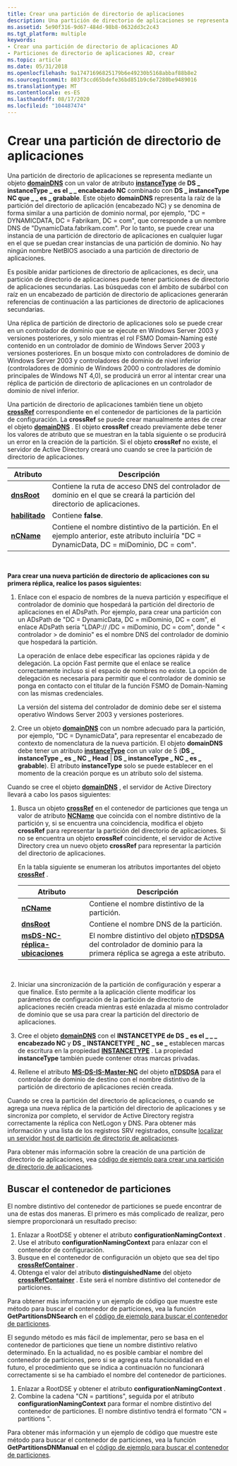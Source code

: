 ```yaml
---
title: Crear una partición de directorio de aplicaciones
description: Una partición de directorio de aplicaciones se representa mediante un objeto domainDNS con un valor de atributo instanceType de DS \_ instanceType \_ es el \_ \_ encabezado NC combinado con DS \_ instanceType NC que \_ \_ es \_ grabable.
ms.assetid: 5e90f316-9d67-484d-98b8-0632dd3c2c43
ms.tgt_platform: multiple
keywords:
- Crear una partición de directorio de aplicaciones AD
- Particiones de directorio de aplicaciones AD, crear
ms.topic: article
ms.date: 05/31/2018
ms.openlocfilehash: 9a17471696825179b6e49230b5168abbaf88b8e2
ms.sourcegitcommit: 803f3ccd65bdefe36bd851b9c6e7280be9489016
ms.translationtype: MT
ms.contentlocale: es-ES
ms.lasthandoff: 08/17/2020
ms.locfileid: "104487474"
---
```

# <a name="creating-an-application-directory-partition"></a>Crear una partición de directorio de aplicaciones

Una partición de directorio de aplicaciones se representa mediante un objeto [**domainDNS**](/windows/desktop/ADSchema/c-domaindns) con un valor de atributo [**instanceType**](/windows/desktop/ADSchema/a-instancetype) de **DS \_ instanceType \_ es el \_ \_ encabezado NC** combinado con **DS \_ instanceType NC que \_ \_ es \_ grabable**. Este objeto **domainDNS** representa la raíz de la partición del directorio de aplicación (encabezado NC) y se denomina de forma similar a una partición de dominio normal, por ejemplo, "DC = DYNAMICDATA, DC = Fabrikam, DC = com", que corresponde a un nombre DNS de "DynamicData.fabrikam.com". Por lo tanto, se puede crear una instancia de una partición de directorio de aplicaciones en cualquier lugar en el que se puedan crear instancias de una partición de dominio. No hay ningún nombre NetBIOS asociado a una partición de directorio de aplicaciones.

Es posible anidar particiones de directorio de aplicaciones, es decir, una partición de directorio de aplicaciones puede tener particiones de directorio de aplicaciones secundarias. Las búsquedas con el ámbito de subárbol con raíz en un encabezado de partición de directorio de aplicaciones generarán referencias de continuación a las particiones de directorio de aplicaciones secundarias.

Una réplica de partición de directorio de aplicaciones solo se puede crear en un controlador de dominio que se ejecute en Windows Server 2003 y versiones posteriores, y solo mientras el rol FSMO Domain-Naming esté contenido en un controlador de dominio de Windows Server 2003 y versiones posteriores. En un bosque mixto con controladores de dominio de Windows Server 2003 y controladores de dominio de nivel inferior (controladores de dominio de Windows 2000 o controladores de dominio principales de Windows NT 4,0), se producirá un error al intentar crear una réplica de partición de directorio de aplicaciones en un controlador de dominio de nivel inferior.

Una partición de directorio de aplicaciones también tiene un objeto [**crossRef**](/windows/desktop/ADSchema/c-crossref) correspondiente en el contenedor de particiones de la partición de configuración. La **crossRef** se puede crear manualmente antes de crear el objeto [**domainDNS**](/windows/desktop/ADSchema/c-domaindns) . El objeto **crossRef** creado previamente debe tener los valores de atributo que se muestran en la tabla siguiente o se producirá un error en la creación de la partición. Si el objeto **crossRef** no existe, el servidor de Active Directory creará uno cuando se cree la partición de directorio de aplicaciones.

| Atributo                          | Descripción                                                                                                                               |
|------------------------------------|-------------------------------------------------------------------------------------------------------------------------------------------|
| [**dnsRoot**](/windows/desktop/ADSchema/a-dnsroot) | Contiene la ruta de acceso DNS del controlador de dominio en el que se creará la partición del directorio de aplicaciones.                               |
| [**habilitado**](/windows/desktop/ADSchema/a-enabled) | Contiene **false**.                                                                                                                       |
| [**nCName**](/windows/desktop/ADSchema/a-ncname)   | Contiene el nombre distintivo de la partición. En el ejemplo anterior, este atributo incluiría "DC = DynamicData, DC = miDominio, DC = com". |



 

**Para crear una nueva partición de directorio de aplicaciones con su primera réplica, realice los pasos siguientes:**

1.  Enlace con el espacio de nombres de la nueva partición y especifique el controlador de dominio que hospedará la partición del directorio de aplicaciones en el ADsPath. Por ejemplo, para crear una partición con un ADsPath de "DC = DynamicData, DC = miDominio, DC = com", el enlace ADsPath sería "LDAP:// <domain controller> /DC = miDominio, DC = com", donde " &lt; controlador &gt; de dominio" es el nombre DNS del controlador de dominio que hospedará la partición.

    La operación de enlace debe especificar las opciones rápida y de delegación. La opción Fast permite que el enlace se realice correctamente incluso si el espacio de nombres no existe. La opción de delegación es necesaria para permitir que el controlador de dominio se ponga en contacto con el titular de la función FSMO de Domain-Naming con las mismas credenciales.

    La versión del sistema del controlador de dominio debe ser el sistema operativo Windows Server 2003 y versiones posteriores.

2.  Cree un objeto [**domainDNS**](/windows/desktop/ADSchema/c-domaindns) con un nombre adecuado para la partición, por ejemplo, "DC = DynamicData", para representar el encabezado de contexto de nomenclatura de la nueva partición. El objeto **domainDNS** debe tener un atributo [**instanceType**](/windows/desktop/ADSchema/a-instancetype) con un valor de 5 (**DS \_ instanceType \_ es \_ NC \_ Head** \| **DS \_ instanceType \_ NC \_ es \_ grabable**). El atributo **instanceType** solo se puede establecer en el momento de la creación porque es un atributo solo del sistema.

Cuando se cree el objeto [**domainDNS**](/windows/desktop/ADSchema/c-domaindns) , el servidor de Active Directory llevará a cabo los pasos siguientes:

1.  Busca un objeto [**crossRef**](/windows/desktop/ADSchema/c-crossref) en el contenedor de particiones que tenga un valor de atributo [**NCName**](/windows/desktop/ADSchema/a-ncname) que coincida con el nombre distintivo de la partición y, si se encuentra una coincidencia, modifica el objeto **crossRef** para representar la partición del directorio de aplicaciones. Si no se encuentra un objeto **crossRef** coincidente, el servidor de Active Directory crea un nuevo objeto **crossRef** para representar la partición del directorio de aplicaciones.

    En la tabla siguiente se enumeran los atributos importantes del objeto [**crossRef**](/windows/desktop/ADSchema/c-crossref) .

    | Atributo                                                              | Descripción                                                                                                                                        |
    |------------------------------------------------------------------------|----------------------------------------------------------------------------------------------------------------------------------------------------|
    | [**nCName**](/windows/desktop/ADSchema/a-ncname)                                       | Contiene el nombre distintivo de la partición.                                                                                                  |
    | [**dnsRoot**](/windows/desktop/ADSchema/a-dnsroot)                                     | Contiene el nombre DNS de la partición.                                                                                                            |
    | [**msDS-NC-réplica-ubicaciones**](/windows/desktop/ADSchema/a-msds-nc-replica-locations) | El nombre distintivo del objeto [**nTDSDSA**](/windows/desktop/ADSchema/c-ntdsdsa) del controlador de dominio para la primera réplica se agrega a este atributo. |

    

     

2.  Iniciar una sincronización de la partición de configuración y esperar a que finalice. Esto permite a la aplicación cliente modificar los parámetros de configuración de la partición de directorio de aplicaciones recién creada mientras esté enlazada al mismo controlador de dominio que se usa para crear la partición del directorio de aplicaciones.
3.  Cree el objeto [**domainDNS**](/windows/desktop/ADSchema/c-domaindns) con el **INSTANCETYPE de DS \_ es el \_ \_ \_ encabezado NC** y **DS \_ INSTANCETYPE \_ NC \_ se \_** establecen marcas de escritura en la propiedad [**INSTANCETYPE**](/windows/desktop/ADSchema/a-instancetype) . La propiedad **instanceType** también puede contener otras marcas privadas.
4.  Rellene el atributo [**MS-DS-IS-Master-NC**](/windows/desktop/ADSchema/a-msds-hasmasterncs) del objeto [**nTDSDSA**](/windows/desktop/ADSchema/c-ntdsdsa) para el controlador de dominio de destino con el nombre distintivo de la partición de directorio de aplicaciones recién creada.

Cuando se crea la partición del directorio de aplicaciones, o cuando se agrega una nueva réplica de la partición del directorio de aplicaciones y se sincroniza por completo, el servidor de Active Directory registra correctamente la réplica con NetLogon y DNS. Para obtener más información y una lista de los registros SRV registrados, consulte [localizar un servidor host de partición de directorio de aplicaciones](locating-an-application-directory-partition-host-server.md).

Para obtener más información sobre la creación de una partición de directorio de aplicaciones, vea [código de ejemplo para crear una partición de directorio de aplicaciones](example-code-for-creating-an-application-directory-partition.md).

## <a name="locating-the-partitions-container"></a>Buscar el contenedor de particiones

El nombre distintivo del contenedor de particiones se puede encontrar de una de estas dos maneras. El primero es más complicado de realizar, pero siempre proporcionará un resultado preciso:

1.  Enlazar a RootDSE y obtener el atributo **configurationNamingContext** .
2.  Use el atributo **configurationNamingContext** para enlazar con el contenedor de configuración.
3.  Busque en el contenedor de configuración un objeto que sea del tipo [**crossRefContainer**](/windows/desktop/ADSchema/c-crossrefcontainer) .
4.  Obtenga el valor del atributo **distinguishedName** del objeto [**crossRefContainer**](/windows/desktop/ADSchema/c-crossrefcontainer) . Este será el nombre distintivo del contenedor de particiones.

Para obtener más información y un ejemplo de código que muestre este método para buscar el contenedor de particiones, vea la función **GetPartitionsDNSearch** en el [código de ejemplo para buscar el contenedor de particiones](example-code-for-locating-the-partitions-container.md).

El segundo método es más fácil de implementar, pero se basa en el contenedor de particiones que tiene un nombre distintivo relativo determinado. En la actualidad, no es posible cambiar el nombre del contenedor de particiones, pero si se agrega esta funcionalidad en el futuro, el procedimiento que se indica a continuación no funcionará correctamente si se ha cambiado el nombre del contenedor de particiones.

1.  Enlazar a RootDSE y obtener el atributo **configurationNamingContext** .
2.  Combine la cadena "CN = partitions", seguida por el atributo **configurationNamingContext** para formar el nombre distintivo del contenedor de particiones. El nombre distintivo tendrá el formato "CN = partitions <configuration DN> ".

Para obtener más información y un ejemplo de código que muestre este método para buscar el contenedor de particiones, vea la función **GetPartitionsDNManual** en el [código de ejemplo para buscar el contenedor de particiones](example-code-for-locating-the-partitions-container.md).

 

 